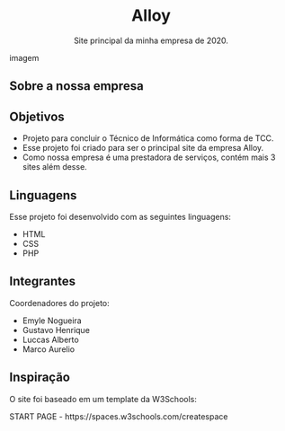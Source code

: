 <h1 align="center">Alloy</h1>
<p align="center">Site principal da minha empresa de 2020.</p>

imagem

## Sobre a nossa empresa

## Objetivos
- Projeto para concluir o Técnico de Informática como forma de TCC.
- Esse projeto foi criado para ser o principal site da empresa Alloy.
- Como nossa empresa é uma prestadora de serviços, contém mais 3 sites além desse.

## Linguagens
Esse projeto foi desenvolvido com as seguintes linguagens:

- HTML
- CSS
- PHP

## Integrantes
Coordenadores do projeto:

- Emyle Nogueira
- Gustavo Henrique
- Luccas Alberto
- Marco Aurelio

## Inspiração
<p>O site foi baseado em um template da W3Schools:</p>
<p>START PAGE - https://spaces.w3schools.com/createspace</p>
